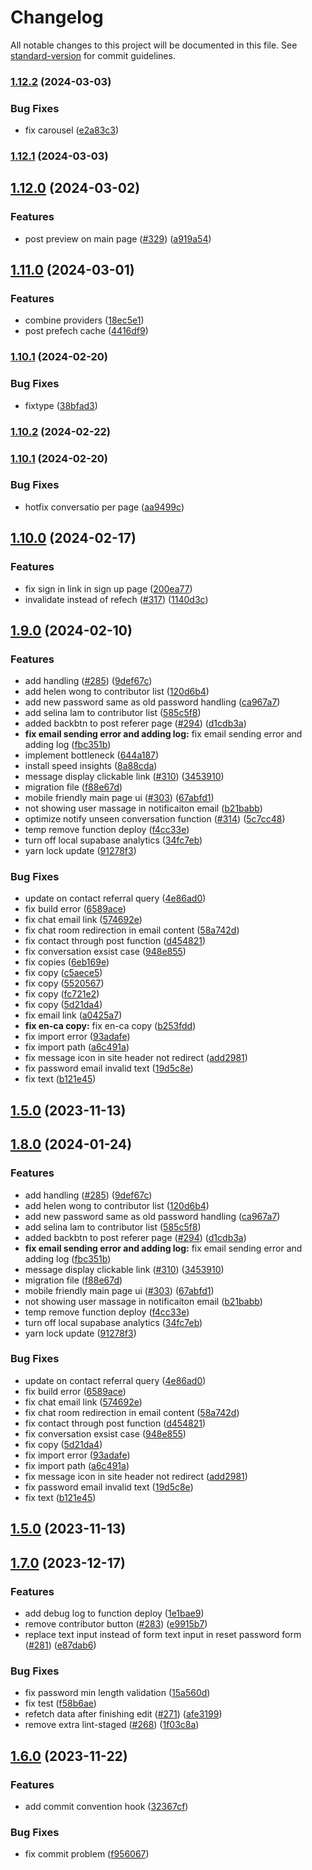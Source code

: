 # Changelog

All notable changes to this project will be documented in this file. See [standard-version](https://github.com/conventional-changelog/standard-version) for commit guidelines.

### [1.12.2](https://github.com/Pjaijai/Referalah/compare/v1.12.1...v1.12.2) (2024-03-03)


### Bug Fixes

* fix carousel ([e2a83c3](https://github.com/Pjaijai/Referalah/commit/e2a83c3eda0f50ca94653fa37f3cddd5f138c6a5))

### [1.12.1](https://github.com/Pjaijai/Referalah/compare/v1.12.0...v1.12.1) (2024-03-03)

## [1.12.0](https://github.com/Pjaijai/Referalah/compare/v1.11.0...v1.12.0) (2024-03-02)


### Features

* post preview on main page ([#329](https://github.com/Pjaijai/Referalah/issues/329)) ([a919a54](https://github.com/Pjaijai/Referalah/commit/a919a54f6eb118ba1a5b9cf4557bdd5c6de2d28e))

## [1.11.0](https://github.com/Pjaijai/Referalah/compare/v1.10.3...v1.11.0) (2024-03-01)

### Features

- combine providers ([18ec5e1](https://github.com/Pjaijai/Referalah/commit/18ec5e1c48f5a1a5a09113cb9e2520adcb105603))
- post prefech cache ([4416df9](https://github.com/Pjaijai/Referalah/commit/4416df905cce84be947658b4be03d7ba94885854))

### [1.10.1](https://github.com/Pjaijai/Referalah/compare/v1.10.0...v1.10.1) (2024-02-20)

### Bug Fixes

- fixtype ([38bfad3](https://github.com/Pjaijai/Referalah/commit/38bfad3d1a9e9910688ab3a577534d5b18106ec9))

### [1.10.2](https://github.com/Pjaijai/Referalah/compare/v1.10.1...v1.10.2) (2024-02-22)

### [1.10.1](https://github.com/Pjaijai/Referalah/compare/v1.10.0...v1.10.1) (2024-02-20)

### Bug Fixes

- hotfix conversatio per page ([aa9499c](https://github.com/Pjaijai/Referalah/commit/aa9499c01c22acbff4a26eb381d0af836874afaa))

## [1.10.0](https://github.com/Pjaijai/Referalah/compare/v1.9.0...v1.10.0) (2024-02-17)

### Features

- fix sign in link in sign up page ([200ea77](https://github.com/Pjaijai/Referalah/commit/200ea7742718997b6f12270fa10bdd8847819bf9))
- invalidate instead of refech ([#317](https://github.com/Pjaijai/Referalah/issues/317)) ([1140d3c](https://github.com/Pjaijai/Referalah/commit/1140d3c218803f139d6fb9449c5ce6af47bb5f38))

## [1.9.0](https://github.com/Pjaijai/Referalah/compare/v1.7.1...v1.9.0) (2024-02-10)

### Features

- add handling ([#285](https://github.com/Pjaijai/Referalah/issues/285)) ([9def67c](https://github.com/Pjaijai/Referalah/commit/9def67c75d20124045e93650c1f32ace5c7dbba7))
- add helen wong to contributor list ([120d6b4](https://github.com/Pjaijai/Referalah/commit/120d6b47f9f1470c2d5b97ce200f12d196340b43))
- add new password same as old password handling ([ca967a7](https://github.com/Pjaijai/Referalah/commit/ca967a7170602fa3e853267c6a80f76326e799eb))
- add selina lam to contributor list ([585c5f8](https://github.com/Pjaijai/Referalah/commit/585c5f84ad7e5686a507bdc372c93cf0c19d1b7f))
- added backbtn to post referer page ([#294](https://github.com/Pjaijai/Referalah/issues/294)) ([d1cdb3a](https://github.com/Pjaijai/Referalah/commit/d1cdb3a8e8689db7d9985b50cb0be9571f4476fc))
- **fix email sending error and adding log:** fix email sending error and adding log ([fbc351b](https://github.com/Pjaijai/Referalah/commit/fbc351bdabb01cf3320d8dbbf950916678884ba6))
- implement bottleneck ([644a187](https://github.com/Pjaijai/Referalah/commit/644a187181dd864c02f3809eeb575489afa5d437))
- install speed insights ([8a88cda](https://github.com/Pjaijai/Referalah/commit/8a88cda7e2796037d2d8f3208688d124ed7b0492))
- message display clickable link ([#310](https://github.com/Pjaijai/Referalah/issues/310)) ([3453910](https://github.com/Pjaijai/Referalah/commit/34539102b1a9648cbdd53681cb85bc04f1cbc7aa))
- migration file ([f88e67d](https://github.com/Pjaijai/Referalah/commit/f88e67db758a50fcb27ef7ce0b1c6284c7c73f1f))
- mobile friendly main page ui ([#303](https://github.com/Pjaijai/Referalah/issues/303)) ([67abfd1](https://github.com/Pjaijai/Referalah/commit/67abfd1c51de0b8e1b3da1a1059525d99538a94c))
- not showing user massage in notificaiton email ([b21babb](https://github.com/Pjaijai/Referalah/commit/b21babbef77a8cafb701cdd77e428d73e3bf346c))
- optimize notify unseen conversation function ([#314](https://github.com/Pjaijai/Referalah/issues/314)) ([5c7cc48](https://github.com/Pjaijai/Referalah/commit/5c7cc485ed46d706c45ce1624c970078f1c1ffd8))
- temp remove function deploy ([f4cc33e](https://github.com/Pjaijai/Referalah/commit/f4cc33e1b03a1b15975bfd6db082bd791774054c))
- turn off local supabase analytics ([34fc7eb](https://github.com/Pjaijai/Referalah/commit/34fc7eb11c5005820dd11716e1be8aabb4bdc28e))
- yarn lock update ([91278f3](https://github.com/Pjaijai/Referalah/commit/91278f349a3f6c6cdb74acfd9e0550f3a6d6a880))

### Bug Fixes

- update on contact referral query ([4e86ad0](https://github.com/Pjaijai/Referalah/commit/4e86ad07945b45e8dd953c8758e33919cbc42b1b))
- fix build error ([6589ace](https://github.com/Pjaijai/Referalah/commit/6589acea24fcaf1c88ed94e05ed66b3c641350b1))
- fix chat email link ([574692e](https://github.com/Pjaijai/Referalah/commit/574692ef542809df3a8431b259aab4710cb280f5))
- fix chat room redirection in email content ([58a742d](https://github.com/Pjaijai/Referalah/commit/58a742d67186b7abce2f3a8ac54c90dfaa155745))
- fix contact through post function ([d454821](https://github.com/Pjaijai/Referalah/commit/d4548219f2dcba5a4b8b3ccfddc375e83d07b549))
- fix conversation exsist case ([948e855](https://github.com/Pjaijai/Referalah/commit/948e855381f5a7ac7e3acc6ba3abe6310393a835))
- fix copies ([6eb169e](https://github.com/Pjaijai/Referalah/commit/6eb169ee4dce5a1b6f5ae5d428b6225907c22426))
- fix copy ([c5aece5](https://github.com/Pjaijai/Referalah/commit/c5aece53e501e9b1ccf8ac19ee7a1c48a5e17648))
- fix copy ([5520567](https://github.com/Pjaijai/Referalah/commit/552056798bfead6f404e981aa7844ec91fe8d0e8))
- fix copy ([fc721e2](https://github.com/Pjaijai/Referalah/commit/fc721e279d59a85daf4c22baef1035ac2e962412))
- fix copy ([5d21da4](https://github.com/Pjaijai/Referalah/commit/5d21da41cbccc34003e963883bc6575a413994de))
- fix email link ([a0425a7](https://github.com/Pjaijai/Referalah/commit/a0425a7c3b9641873193842bf99c50864f60eec3))
- **fix en-ca copy:** fix en-ca copy ([b253fdd](https://github.com/Pjaijai/Referalah/commit/b253fddfef8e7d072169c671feb7829be5d672fd))
- fix import error ([93adafe](https://github.com/Pjaijai/Referalah/commit/93adafe9a06ab19919d994321fed4585e36427f1))
- fix import path ([a6c491a](https://github.com/Pjaijai/Referalah/commit/a6c491a9e77b8945ef26ff311ccebe45e5d53bfc))
- fix message icon in site header not redirect ([add2981](https://github.com/Pjaijai/Referalah/commit/add2981fcf4b8e007237a7c5e59d1d38da125a3e))
- fix password email invalid text ([19d5c8e](https://github.com/Pjaijai/Referalah/commit/19d5c8e38327e0b7fe9df87138c2fa3df6b48e8a))
- fix text ([b121e45](https://github.com/Pjaijai/Referalah/commit/b121e456c5c6d3d6793dd75ff24ef7a7bbe0f36b))

## [1.5.0](https://github.com/Pjaijai/Referalah/compare/v1.4.1...v1.5.0) (2023-11-13)

## [1.8.0](https://github.com/Pjaijai/Referalah/compare/v1.7.1...v1.8.0) (2024-01-24)

### Features

- add handling ([#285](https://github.com/Pjaijai/Referalah/issues/285)) ([9def67c](https://github.com/Pjaijai/Referalah/commit/9def67c75d20124045e93650c1f32ace5c7dbba7))
- add helen wong to contributor list ([120d6b4](https://github.com/Pjaijai/Referalah/commit/120d6b47f9f1470c2d5b97ce200f12d196340b43))
- add new password same as old password handling ([ca967a7](https://github.com/Pjaijai/Referalah/commit/ca967a7170602fa3e853267c6a80f76326e799eb))
- add selina lam to contributor list ([585c5f8](https://github.com/Pjaijai/Referalah/commit/585c5f84ad7e5686a507bdc372c93cf0c19d1b7f))
- added backbtn to post referer page ([#294](https://github.com/Pjaijai/Referalah/issues/294)) ([d1cdb3a](https://github.com/Pjaijai/Referalah/commit/d1cdb3a8e8689db7d9985b50cb0be9571f4476fc))
- **fix email sending error and adding log:** fix email sending error and adding log ([fbc351b](https://github.com/Pjaijai/Referalah/commit/fbc351bdabb01cf3320d8dbbf950916678884ba6))
- message display clickable link ([#310](https://github.com/Pjaijai/Referalah/issues/310)) ([3453910](https://github.com/Pjaijai/Referalah/commit/34539102b1a9648cbdd53681cb85bc04f1cbc7aa))
- migration file ([f88e67d](https://github.com/Pjaijai/Referalah/commit/f88e67db758a50fcb27ef7ce0b1c6284c7c73f1f))
- mobile friendly main page ui ([#303](https://github.com/Pjaijai/Referalah/issues/303)) ([67abfd1](https://github.com/Pjaijai/Referalah/commit/67abfd1c51de0b8e1b3da1a1059525d99538a94c))
- not showing user massage in notificaiton email ([b21babb](https://github.com/Pjaijai/Referalah/commit/b21babbef77a8cafb701cdd77e428d73e3bf346c))
- temp remove function deploy ([f4cc33e](https://github.com/Pjaijai/Referalah/commit/f4cc33e1b03a1b15975bfd6db082bd791774054c))
- turn off local supabase analytics ([34fc7eb](https://github.com/Pjaijai/Referalah/commit/34fc7eb11c5005820dd11716e1be8aabb4bdc28e))
- yarn lock update ([91278f3](https://github.com/Pjaijai/Referalah/commit/91278f349a3f6c6cdb74acfd9e0550f3a6d6a880))

### Bug Fixes

- update on contact referral query ([4e86ad0](https://github.com/Pjaijai/Referalah/commit/4e86ad07945b45e8dd953c8758e33919cbc42b1b))
- fix build error ([6589ace](https://github.com/Pjaijai/Referalah/commit/6589acea24fcaf1c88ed94e05ed66b3c641350b1))
- fix chat email link ([574692e](https://github.com/Pjaijai/Referalah/commit/574692ef542809df3a8431b259aab4710cb280f5))
- fix chat room redirection in email content ([58a742d](https://github.com/Pjaijai/Referalah/commit/58a742d67186b7abce2f3a8ac54c90dfaa155745))
- fix contact through post function ([d454821](https://github.com/Pjaijai/Referalah/commit/d4548219f2dcba5a4b8b3ccfddc375e83d07b549))
- fix conversation exsist case ([948e855](https://github.com/Pjaijai/Referalah/commit/948e855381f5a7ac7e3acc6ba3abe6310393a835))
- fix copy ([5d21da4](https://github.com/Pjaijai/Referalah/commit/5d21da41cbccc34003e963883bc6575a413994de))
- fix import error ([93adafe](https://github.com/Pjaijai/Referalah/commit/93adafe9a06ab19919d994321fed4585e36427f1))
- fix import path ([a6c491a](https://github.com/Pjaijai/Referalah/commit/a6c491a9e77b8945ef26ff311ccebe45e5d53bfc))
- fix message icon in site header not redirect ([add2981](https://github.com/Pjaijai/Referalah/commit/add2981fcf4b8e007237a7c5e59d1d38da125a3e))
- fix password email invalid text ([19d5c8e](https://github.com/Pjaijai/Referalah/commit/19d5c8e38327e0b7fe9df87138c2fa3df6b48e8a))
- fix text ([b121e45](https://github.com/Pjaijai/Referalah/commit/b121e456c5c6d3d6793dd75ff24ef7a7bbe0f36b))

## [1.5.0](https://github.com/Pjaijai/Referalah/compare/v1.4.1...v1.5.0) (2023-11-13)

## [1.7.0](https://github.com/Pjaijai/Referalah/compare/v1.4.1...v1.7.0) (2023-12-17)

### Features

- add debug log to function deploy ([1e1bae9](https://github.com/Pjaijai/Referalah/commit/1e1bae990ffcb1084d39f1b95bb9a532ec9a8e0f))
- remove contributor button ([#283](https://github.com/Pjaijai/Referalah/issues/283)) ([e9915b7](https://github.com/Pjaijai/Referalah/commit/e9915b759fb4600b64d7b844190318eed997c85c))
- replace text input instead of form text input in reset password form ([#281](https://github.com/Pjaijai/Referalah/issues/281)) ([e87dab6](https://github.com/Pjaijai/Referalah/commit/e87dab6a3be73dc13409c84982f20c0ebd836db3))

### Bug Fixes

- fix password min length validation ([15a560d](https://github.com/Pjaijai/Referalah/commit/15a560da26d0d4a3b032f6e9be8ff4d71f42e11f))
- fix test ([f58b6ae](https://github.com/Pjaijai/Referalah/commit/f58b6ae8ab40ebe5879151eb8f0b5a7f8fce27b1))
- refetch data after finishing edit ([#271](https://github.com/Pjaijai/Referalah/issues/271)) ([afe3199](https://github.com/Pjaijai/Referalah/commit/afe31994be483bd25b9a08754e89f3ee6f397da5))
- remove extra lint-staged ([#268](https://github.com/Pjaijai/Referalah/issues/268)) ([1f03c8a](https://github.com/Pjaijai/Referalah/commit/1f03c8aad73094102ce26b879b9c6b91c65ff4f4))

## [1.6.0](https://github.com/Pjaijai/Referalah/compare/v1.4.1...v1.6.0) (2023-11-22)

### Features

- add commit convention hook ([32367cf](https://github.com/Pjaijai/Referalah/commit/32367cfc495df3c6b7847d8591fa181edeee3528))

### Bug Fixes

- fix commit problem ([f956067](https://github.com/Pjaijai/Referalah/commit/f956067d2bdbaef62b48043efbe36557caef9f51))
